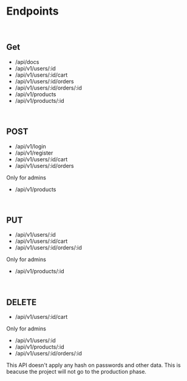 # Endpoints

 <br />
 
## Get

- /api/docs
- /api/v1/users/:id
- /api/v1/users/:id/cart
- /api/v1/users/:id/orders
- /api/v1/users/:id/orders/:id
- /api/v1/products
- /api/v1/products/:id

 <br />

## POST

- /api/v1/login
- /api/v1/register
- /api/v1/users/:id/cart
- /api/v1/users/:id/orders

Only for admins

- /api/v1/products

 <br />

## PUT

- /api/v1/users/:id
- /api/v1/users/:id/cart
- /api/v1/users/:id/orders/:id

Only for admins

- /api/v1/products/:id

<br />

## DELETE

- /api/v1/users/:id/cart

Only for admins

- /api/v1/users/:id
- /api/v1/products/:id
- /api/v1/users/:id/orders/:id

This API doesn't apply any hash on passwords and other data. This is beacuse the project will not go to the production phase.
